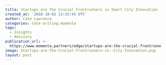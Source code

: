 ```yaml
---
title: Startups are The Crucial Frontrunners in Smart City Innovation
created_at: '2018-10-02 13:33:45 UTC'
author: Cate Lawrence
categories: Cate writing momenta
tags:
  - Insights
  - Advisory
publication_url: >-
  https://www.momenta.partners/edge/startups-are-the-crucial-frontrunners-in-smart-city-innovation
image: Startups-are-The-Crucial-Frontrunners-in--City-Innovation.png
layout: post
---
```

